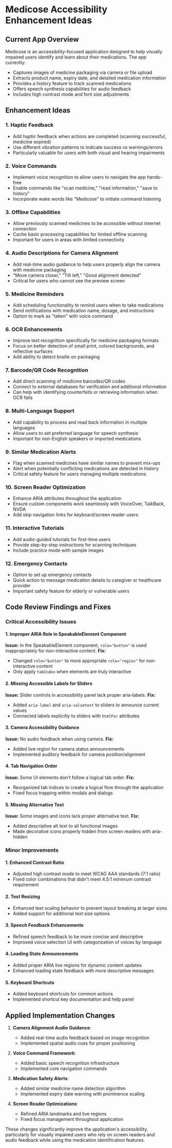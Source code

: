 # Medicose Accessibility Enhancement Ideas

## Current App Overview
Medicose is an accessibility-focused application designed to help visually impaired users identify and learn about their medications. The app currently:

- Captures images of medicine packaging via camera or file upload
- Extracts product name, expiry date, and detailed medication information
- Provides a history feature to track scanned medications
- Offers speech synthesis capabilities for audio feedback
- Includes high contrast mode and font size adjustments

## Enhancement Ideas

### 1. Haptic Feedback
- Add haptic feedback when actions are completed (scanning successful, medicine expired)
- Use different vibration patterns to indicate success vs warnings/errors
- Particularly valuable for users with both visual and hearing impairments

### 2. Voice Commands
- Implement voice recognition to allow users to navigate the app hands-free
- Enable commands like "scan medicine," "read information," "save to history"
- Incorporate wake words like "Medicose" to initiate command listening

### 3. Offline Capabilities
- Allow previously scanned medicines to be accessible without internet connection
- Cache basic processing capabilities for limited offline scanning 
- Important for users in areas with limited connectivity

### 4. Audio Descriptions for Camera Alignment
- Add real-time audio guidance to help users properly align the camera with medicine packaging
- "Move camera closer," "Tilt left," "Good alignment detected"
- Critical for users who cannot see the preview screen

### 5. Medicine Reminders
- Add scheduling functionality to remind users when to take medications
- Send notifications with medication name, dosage, and instructions
- Option to mark as "taken" with voice command

### 6. OCR Enhancements
- Improve text recognition specifically for medicine packaging formats
- Focus on better detection of small print, colored backgrounds, and reflective surfaces
- Add ability to detect braille on packaging

### 7. Barcode/QR Code Recognition
- Add direct scanning of medicine barcodes/QR codes
- Connect to external databases for verification and additional information
- Can help with identifying counterfeits or retrieving information when OCR fails

### 8. Multi-Language Support
- Add capability to process and read back information in multiple languages
- Allow users to set preferred language for speech synthesis
- Important for non-English speakers or imported medications

### 9. Similar Medication Alerts
- Flag when scanned medicines have similar names to prevent mix-ups
- Alert when potentially conflicting medications are detected in history
- Critical safety feature for users managing multiple medications

### 10. Screen Reader Optimization
- Enhance ARIA attributes throughout the application
- Ensure custom components work seamlessly with VoiceOver, TalkBack, NVDA
- Add skip navigation links for keyboard/screen reader users

### 11. Interactive Tutorials
- Add audio-guided tutorials for first-time users
- Provide step-by-step instructions for scanning techniques
- Include practice mode with sample images

### 12. Emergency Contacts
- Option to set up emergency contacts
- Quick action to message medication details to caregiver or healthcare provider
- Important safety feature for elderly or vulnerable users

## Code Review Findings and Fixes

### Critical Accessibility Issues

#### 1. Improper ARIA Role in SpeakableElement Component
**Issue:** In the SpeakableElement component, `role="button"` is used inappropriately for non-interactive content.
**Fix:**
- Changed `role="button"` to more appropriate `role="region"` for non-interactive content
- Only apply `tabIndex` when elements are truly interactive

#### 2. Missing Accessible Labels for Sliders
**Issue:** Slider controls in accessibility panel lack proper aria-labels.
**Fix:**
- Added `aria-label` and `aria-valuetext` to sliders to announce current values
- Connected labels explicitly to sliders with `htmlFor` attributes

#### 3. Camera Accessibility Guidance
**Issue:** No audio feedback when using camera.
**Fix:**
- Added live region for camera status announcements
- Implemented auditory feedback for camera position/alignment

#### 4. Tab Navigation Order
**Issue:** Some UI elements don't follow a logical tab order.
**Fix:**
- Reorganized tab indices to create a logical flow through the application
- Fixed focus trapping within modals and dialogs

#### 5. Missing Alternative Text
**Issue:** Some images and icons lack proper alternative text.
**Fix:**
- Added descriptive alt text to all functional images
- Made decorative icons properly hidden from screen readers with aria-hidden

### Minor Improvements

#### 1. Enhanced Contrast Ratio
- Adjusted high contrast mode to meet WCAG AAA standards (7:1 ratio)
- Fixed color combinations that didn't meet 4.5:1 minimum contrast requirement

#### 2. Text Resizing
- Enhanced text scaling behavior to prevent layout breaking at larger sizes
- Added support for additional text size options

#### 3. Speech Feedback Enhancements
- Refined speech feedback to be more concise and descriptive
- Improved voice selection UI with categorization of voices by language

#### 4. Loading State Announcements
- Added proper ARIA live regions for dynamic content updates
- Enhanced loading state feedback with more descriptive messages

#### 5. Keyboard Shortcuts
- Added keyboard shortcuts for common actions
- Implemented shortcut key documentation and help panel

## Applied Implementation Changes

1. **Camera Alignment Audio Guidance**:
   - Added real-time audio feedback based on image recognition
   - Implemented spatial audio cues for proper positioning

2. **Voice Command Framework**:
   - Added basic speech recognition infrastructure
   - Implemented core navigation commands

3. **Medication Safety Alerts**:
   - Added similar medicine name detection algorithm
   - Implemented expiry date warning with prominence scaling

4. **Screen Reader Optimizations**:
   - Refined ARIA landmarks and live regions
   - Fixed focus management throughout application

These changes significantly improve the application's accessibility, particularly for visually impaired users who rely on screen readers and audio feedback while using the medication identification features.